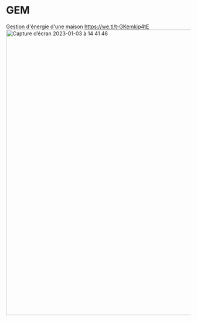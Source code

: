 # GEM
Gestion d'énergie d'une maison
https://we.tl/t-GKemkip4tE
<img width="777" alt="Capture d’écran 2023-01-03 à 14 41 46" src="https://user-images.githubusercontent.com/86846166/210369200-88010806-dcac-426c-889d-44a627e5d5c7.png">
